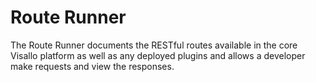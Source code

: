 
# Route Runner

The Route Runner documents the RESTful routes available in the core Visallo platform
as well as any deployed plugins and allows a developer make requests and view the
responses.
